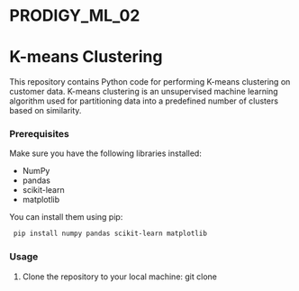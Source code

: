 # PRODIGY_ML_02
# K-means Clustering

This repository contains Python code for performing K-means clustering on customer data. K-means clustering is an unsupervised machine learning algorithm used for partitioning data into a predefined number of clusters based on similarity.

### Prerequisites

Make sure you have the following libraries installed:

- NumPy
- pandas
- scikit-learn
- matplotlib

You can install them using pip:
```bash
 pip install numpy pandas scikit-learn matplotlib
```
### Usage

1. Clone the repository to your local machine:
   git clone



